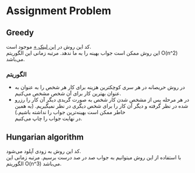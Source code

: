 # Assignment Problem

## Greedy
کد این روش در
<a href='https://github.com/EnAnsari/algorithm-hsu/blob/main/src/1402-1/practices/2/question-4/greedy.py'>این لینک +</a>
موجود است.<br>
این روش ممکن است جواب بهینه را به ما ندهد. مرتبه زمانی این الگوریتم O(n^2) می‌باشد.

### الگوریتم


- در روش حریصانه در هر سری کوچکترین هزینه برای کار هر شخص را به عنوان به عنوان بهترین کار برای آن شخص مشخص می‌کنیم.<br>
- در هر مرحله پس از مشخص شدن کار شخص به صورت گریدی دیگر آن کار را رزرو شده در نظر گرفته و دیگر آن کار را برای شخص دیگری در نظر نمیگیریم. (به همین خاطر ممکن است بهینه‌ترین جواب را نداشته باشیم.)<br>
در نهایت جواب را چاپ ‌می‌کنیم.



## Hungarian algorithm
کد این روش به زودی آپلود می‌شود.<br>
با استفاده از این روش میتوانیم به جواب صد در صد درست برسیم. مرتبه زمانی این الگوریتم O(n^3) می‌باشد.